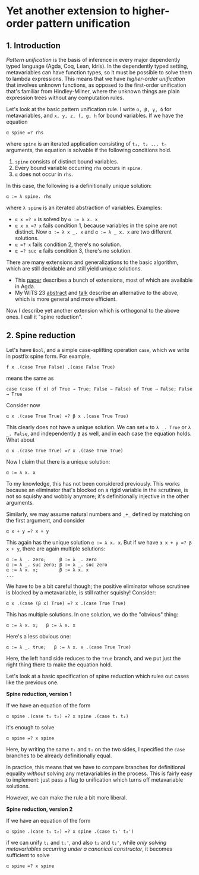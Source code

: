 
# Yet another extension to higher-order pattern unification

## 1. Introduction

*Pattern unification* is the basis of inference in every major dependently typed
language (Agda, Coq, Lean, Idris). In the dependently typed setting,
metavariables can have function types, so it must be possible to solve them to
lambda expressions. This means that we have *higher-order unification* that
involves unknown functions, as opposed to the first-order unification that's
familiar from Hindley-Milner, where the unknown things are plain expression
trees without any computation rules.

Let's look at the basic pattern unification rule. I write `α, β, γ, δ`  for
metavariables, and `x, y, z, f, g, h` for bound variables. If we have the equation

    α spine =? rhs

where `spine` is an iterated application consisting of `t₁, t₂ ... tₙ`
arguments, the equation is solvable if the following conditions hold.

1. `spine` consists of distinct bound variables.
2. Every bound variable occurring `rhs` occurs in `spine`.
3. `α` does not occur in `rhs`.

In this case, the following is a definitionally unique solution:

    α := λ spine. rhs

where `λ spine` is an iterated abstraction of variables. Examples:

- `α x =? x` is solved by `α := λ x. x`
- `α x x =? x` fails condition 1, because variables in the spine are not distinct.
  Now `α := λ x _. x` and `α := λ _ x. x` are two different solutions.
- `α =? x` fails condition 2, there's no solution.
- `α =? suc α` fails condition 3, there's no solution.

There are many extensions and generalizations to the basic algorithm, which are
still decidable and still yield unique solutions.

- This [paper](https://www.cse.chalmers.se/~abela/unif-sigma-long.pdf) describes
  a bunch of extensions, most of which are available in Agda.
- My WITS 23 [abstract](https://andraskovacs.github.io/pdfs/wits23abstract.pdf)
  and [talk](https://andraskovacs.github.io/pdfs/wits23prez.pdf) describe an
  alternative to the above, which is more general and more efficient.

Now I describe yet another extension which is orthogonal to the above ones.  I
call it "spine reduction".

## 2. Spine reduction

Let's have `Bool`, and a simple case-splitting operation `case`, which
we write in postfix spine form. For example,

    f x .(case True False) .(case False True)

means the same as

    case (case (f x) of True → True; False → False) of True → False; False → True

Consider now

    α x .(case True True) =? β x .(case True True)

This clearly does not have a unique solution. We can set `α` to `λ _. True` or
`λ _. False`, and independently `β` as well, and in each case the equation holds.
What about

    α x .(case True True) =? x .(case True True)

Now I claim that there is a unique solution:

    α := λ x. x

To my knowledge, this has not been considered previously. This works because an
eliminator that's blocked on a rigid variable in the scrutinee, is not so
squishy and wobbly anymore; it's definitionally injective in the other
arguments.

Similarly, we may assume natural numbers and `_+_` defined by matching on the
first argument, and consider

    α x + y =? x + y

This again has the unique solution `α := λ x. x`. But if we have `α x + y =? β x + y`,
there are again multiple solutions:

    α := λ _. zero;     β := λ _. zero
	α := λ _. suc zero; β := λ _. suc zero
	α := λ x. x;        β := λ x. x
	...

We have to be a bit careful though; the positive eliminator whose scrutinee is
blocked by a metavariable, is still rather squishy! Consider:

    α x .(case (β x) True) =? x .(case True True)

This has multiple solutions. In one solution, we do the "obvious" thing:

    α := λ x. x;   β := λ x. x

Here's a less obvious one:

    α := λ _. true;   β := λ x. x .(case True True)

Here, the left hand side reduces to the `True` branch, and we put just the right
thing there to make the equation hold.

Let's look at a basic specification of spine reduction which rules out cases like
the previous one.

**Spine reduction, version 1**

If we have an equation of the form

    α spine .(case t₁ t₂) =? x spine .(case t₁ t₂)

it's enough to solve

    α spine =? x spine

Here, by writing the same `t₁` and `t₂` on the two sides, I specified the `case`
branches to be already definitionally equal.

In practice, this means that we have to compare branches for definitional
equality *without* solving any metavariables in the process. This is fairly easy
to implement: just pass a flag to unification which turns off metavariable
solutions.

However, we can make the rule a bit more liberal.

**Spine reduction, version 2**

If we have an equation of the form

    α spine .(case t₁ t₂) =? x spine .(case t₁' t₂')

if we can unify `t₁` and `t₁'`, and also `t₂` and `t₂'`, while *only solving
metavariables occurring under a canonical constructor*, it becomes sufficient to
solve

    α spine =? x spine

<!-- What's a "strong rigid" (let's abbreviate to SR) occurrence? It's an occurrence -->
<!-- that cannot be removed by any substitution of bound variables or metavariables. -->
<!-- That is to say, it's an occurrence that's directly under some number of canonical -->
<!-- type or term constructors. Examples: -->

<!-- - `α` occurs SR in `suc α` -->
<!-- - `α` occurs SR in `α → ℕ` -->
<!-- - `α` does not occur SR in `α` -->
<!-- - `α` does not occur SR in `suc (β α)` -->
<!-- - `α` does not occur SR in `f α` for `f` bound variable -->

<!-- Let's go back to the previous example: -->

<!--     α x .(case (β x) True) =? x .(case True True) -->

<!-- The reduction fails here, because `β x =? True` would need to solve -->
<!-- `β` which occurs non-SR in the left hand side. This works: -->

<!--     α x .(case (suc (β x)) zero) =? x .(case (suc zero) zero) -->

<!-- Here, `suc (β x) =? suc zero` has `β` in SR position. -->

<!-- Intuitively, the SR condition prevents the "exotic" solutions for `α` which rely -->
<!-- on `case` reduction in the left hand side. -->


<!--     α x .(iter (λ n. β n) zero) =? x .(iter (λ n. suc n) zero) -->

<!-- 	α x = suc x -->
<!-- 	β x = x .(iter (λ m. suc m) zero) -->


<!--     α x .(iter (λ n. suc (β n)) zero) =? x .(iter (λ n. suc n) zero) -->

<!-- 	α x = suc x -->

<!-- 	suc (β x) = x .(iter (λ n. suc n) zero) -->

